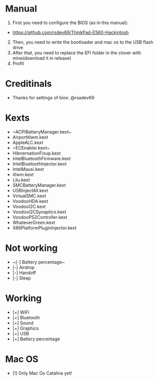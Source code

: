 # Manual
1. First you need to configure the BIOS (as in this manual): 
- https://github.com/rsdev69/ThinkPad-E560-Hackintosh
2. Then, you need to write the bootloader and mac os to the USB flash drive
3. After that, you need to replace the EFI folder in the clover with mine(download it in release)
4. Profit
# Creditinals
* Thanks for settings of bios: @rsadev69

# Kexts
* ~ACPIBatteryManager.kext~
* Airportitlwm.kext
* AppleALC.kext
* ~ECEnabler.kext~
* HibnernationFixup.kext
* IntelBluetoothFirmware.kext
* IntelBluetoothInjector.kext
* IntelMausi.kext
* itlwm.kext
* Lilu.kext
* SMCBatteryManager.kext
* USBInjectAll.kext
* VirtualSMC.kext
* VoodooHDA.kext
* VoodooI2C.kext
* VoodooI2CSynaptics.kext
* VoodooPS2Controller.kext
* WhateverGreen.kext
* X86PlatformPluginInjector.kext

# Not working
* ~[-] Battery percentage~
* [-] Airdrop
* [-] Handoff
* [-] Sleep

# Working
* [+] WiFi
* [+] Bluetooth
* [+] Sound
* [+] Graphics
* [+] USB
* [+] Battery percentage

# Mac OS
* [!] Only Mac Os Catalina yet!
